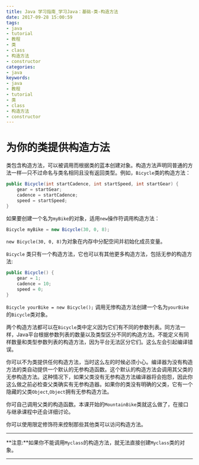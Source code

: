 ```yaml
---
title: Java 学习指南_学习Java：基础-类-构造方法
date: 2017-09-28 15:00:59
tags: 
- java
- tutorial
- 教程
- 类
- class
- 构造方法
- constructor
categories:
- java
keywords:
- java
- 教程
- tutorial
- 类
- class
- 构造方法
- constructor
---
```


# 为你的类提供构造方法

类包含构造方法，可以被调用而根据类的蓝本创建对象。构造方法声明同普通的方法一样—只不过命名与类名相同且没有返回类型。例如，`Bicycle`类的构造方法：

```java
public Bicycle(int startCadence, int startSpeed, int startGear) {
    gear = startGear;
    cadence = startCadence;
    speed = startSpeed;
}
```

如果要创建一个名为`myBike`的对象，适用`new`操作符调用构造方法：

```java
Bicycle myBike = new Bicycle(30, 0, 8);
```

`new Bicycle(30, 0, 8)`为对象在内存中分配空间并初始化成员变量。

 `Bicycle` 类只有一个构造方法，它也可以有其他更多构造方法，包括无参的构造方法:

```java
public Bicycle() {
    gear = 1;
    cadence = 10;
    speed = 0;
}
```

`Bicycle yourBike = new Bicycle();` 调用无惨构造方法创建一个名为`yourBike`的`Bicycle`类对象。

两个构造方法都可以在`Bicycle`类中定义因为它们有不同的参数列表。同方法一样，Java平台根据参数列表的数量以及类型区分不同的构造方法。不能定义有同样数量和类型参数列表的构造方法，因为平台无法区分它们。这么左会引起编译错误。

你可以不为类提供任何构造方法，当时这么左的时候必须小心。编译器为没有构造方法的类自动提供一个默认的无参构造函数。这个默认的构造方法会调用其父类的无参构造方法。这种情况下，如果父类没有无参构造方法编译器将会抱怨，因此你这么做之前必检查父类确实有无参构造器。如果你的类没有明确的父类，它有一个隐藏的父类`Object`,`Object`拥有无参构造方法。

你可自己调用父类的构造函数。本课开始的`MountainBike`类就这么做了，在接口与继承课程中还会详细讨论。

你可以使用限定修饰符来控制那些其他类可以访问构造方法。

------

**注意:**如果你不能调用`Myclass`的构造方法，就无法直接创建`Myclass`类的对象。

------

